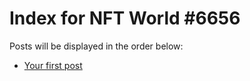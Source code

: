 # Index for NFT World #6656
Posts will be displayed in the order below:

- [Your first post](./001-first.md)

